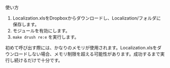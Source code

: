 使い方

1. Localization.xlsをDropboxからダウンロードし、Localization/フォルダに保存します。
2. モジュールを有効にします。
3. `make drush re:e` を実行します。

初めて呼び出す際には、かなりのメモリが使用されます。Localization.xlsをダウンロードしない場合、メモリ制限を超える可能性があります。成功するまで実行し続けるだけで十分です。